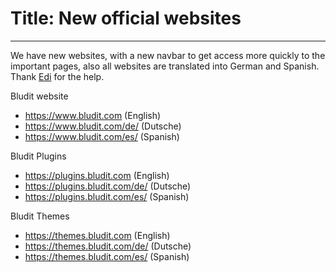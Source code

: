 # Title: New official websites
<!-- Date: 2018-02-24 13:00:00 -->
---
We have new websites, with a new navbar to get access more quickly to the important pages, also all websites are translated into German and Spanish. Thank [Edi](https://clickwork.ch) for the help.

Bludit website
- https://www.bludit.com (English)
- https://www.bludit.com/de/ (Dutsche)
- https://www.bludit.com/es/ (Spanish)

Bludit Plugins
- https://plugins.bludit.com (English)
- https://plugins.bludit.com/de/ (Dutsche)
- https://plugins.bludit.com/es/ (Spanish)

Bludit Themes
- https://themes.bludit.com (English)
- https://themes.bludit.com/de/ (Dutsche)
- https://themes.bludit.com/es/ (Spanish)